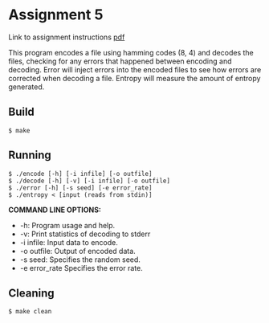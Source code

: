 # Assignment 5

Link to assignment instructions [pdf](https://github.com/jesszhu71/CSE13s/blob/main/asgn5/assignments_asgn5.pdf)

This program encodes a file using hamming codes (8, 4) and decodes the files, checking for any errors that happened between encoding and decoding. Error will inject errors into the encoded files to see how errors are corrected when decoding a file. Entropy will measure the amount of entropy generated. 
## Build

	$ make

## Running

	$ ./encode [-h] [-i infile] [-o outfile]
  	$ ./decode [-h] [-v] [-i infile] [-o outfile]
  	$ ./error [-h] [-s seed] [-e error_rate]
  	$ ./entropy < [input (reads from stdin)]

 **COMMAND LINE OPTIONS:**
 - -h: Program usage and help.
 - -v: Print statistics of decoding to stderr
 - -i infile: Input data to encode.
 - -o outfile: Output of encoded data.
 - -s seed: Specifies the random seed.
 - -e error_rate Specifies the error rate.


## Cleaning

	$ make clean
